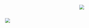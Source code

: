    <p align="center">
  <img src="https://capsule-render.vercel.app/api?type=rect&color=666666&height=100&section=header&text=Java%20Programming%20Language&fontSize=55%&fontColor=ffffff">
  <h2 align="left"><img src="https://img.shields.io/badge/language-java-blue?style=for-the-badge"></h2>
</p>
